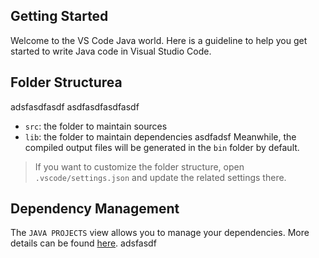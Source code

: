 ## Getting Started

Welcome to the VS Code Java world. Here is a guideline to help you get started to write Java code in Visual Studio Code.

## Folder Structurea
adsfasdfasdf
asdfasdfasdfasdf
- `src`: the folder to maintain sources
- `lib`: the folder to maintain dependencies
asdfadsf
Meanwhile, the compiled output files will be generated in the `bin` folder by default.

> If you want to customize the folder structure, open `.vscode/settings.json` and update the related settings there.

## Dependency Management

The `JAVA PROJECTS` view allows you to manage your dependencies. More details can be found [here](https://github.com/microsoft/vscode-java-dependency#manage-dependencies).
adsfasdf
